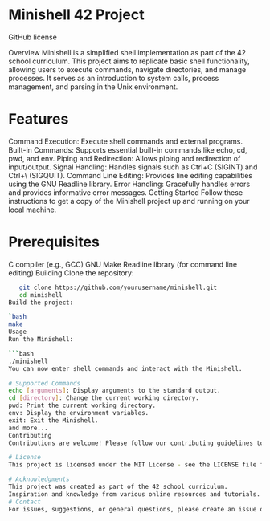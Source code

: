 # Minishell 42 Project
GitHub license

Overview
Minishell is a simplified shell implementation as part of the 42 school curriculum. This project aims to replicate basic shell functionality, allowing users to execute commands, navigate directories, and manage processes. It serves as an introduction to system calls, process management, and parsing in the Unix environment.

# Features
Command Execution: Execute shell commands and external programs.
Built-in Commands: Supports essential built-in commands like echo, cd, pwd, and env.
Piping and Redirection: Allows piping and redirection of input/output.
Signal Handling: Handles signals such as Ctrl+C (SIGINT) and Ctrl+\ (SIGQUIT).
Command Line Editing: Provides line editing capabilities using the GNU Readline library.
Error Handling: Gracefully handles errors and provides informative error messages.
Getting Started
Follow these instructions to get a copy of the Minishell project up and running on your local machine.

# Prerequisites
C compiler (e.g., GCC)
GNU Make
Readline library (for command line editing)
Building
Clone the repository:

```bash
   git clone https://github.com/yourusername/minishell.git
   cd minishell
Build the project:

`bash
make
Usage
Run the Minishell:

```bash
./minishell
You can now enter shell commands and interact with the Minishell.

# Supported Commands
echo [arguments]: Display arguments to the standard output.
cd [directory]: Change the current working directory.
pwd: Print the current working directory.
env: Display the environment variables.
exit: Exit the Minishell.
and more...
Contributing
Contributions are welcome! Please follow our contributing guidelines to get started.

# License
This project is licensed under the MIT License - see the LICENSE file for details.

# Acknowledgments
This project was created as part of the 42 school curriculum.
Inspiration and knowledge from various online resources and tutorials.
# Contact
For issues, suggestions, or general questions, please create an issue on the GitHub repository.
